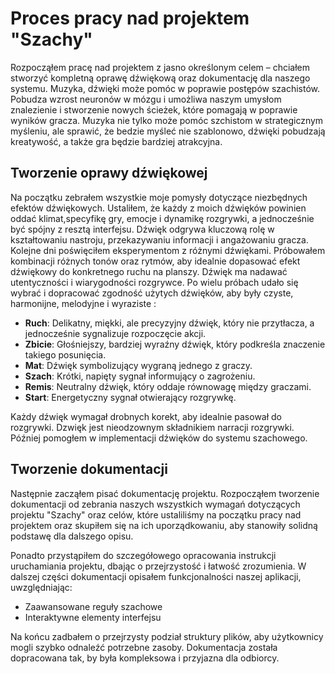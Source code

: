 # Proces pracy nad projektem "Szachy"

Rozpocząłem pracę nad projektem z jasno określonym celem – chciałem stworzyć kompletną oprawę dźwiękową oraz dokumentację dla naszego systemu. 
Muzyka, dźwięki może pomóc w poprawie postępów szachistów. Pobudza wzrost neuronów w mózgu i umożliwa naszym umysłom znalezienie i stworzenie nowych ścieżek, które pomagają w poprawie wyników gracza. Muzyka nie tylko może pomóc szchistom w strategicznym myśleniu, ale sprawić, że bedzie myśleć nie szablonowo, dźwięki pobudzają kreatywość, a także gra będzie bardziej atrakcyjna.

## Tworzenie oprawy dźwiękowej

Na początku zebrałem wszystkie moje pomysły dotyczące niezbędnych efektów dźwiękowych.
Ustaliłem, że każdy z moich dźwięków powinien oddać klimat,specyfikę gry, emocje i dynamikę rozgrywki, a jednocześnie być spójny z resztą interfejsu.
Dźwięk odgrywa kluczową rolę w kształtowaniu nastroju, przekazywaniu informacji i angażowaniu gracza.  
Kolejne dni poświęciłem eksperymentom z różnymi dźwiękami. Próbowałem kombinacji różnych tonów oraz rytmów, aby idealnie dopasować efekt dźwiękowy do konkretnego 
ruchu na planszy. Dźwięk ma nadawać utentyczności i wiarygodności rozgrywce.
Po wielu próbach udało się wybrać i dopracować zgodność użytych dźwięków, aby były czyste, harmonijne, melodyjne i wyraziste :

- **Ruch**: Delikatny, miękki, ale precyzyjny dźwięk, który nie przytłacza, a jednocześnie sygnalizuje rozpoczęcie akcji.  
- **Zbicie**: Głośniejszy, bardziej wyraźny dźwięk, który podkreśla znaczenie takiego posunięcia.  
- **Mat**: Dźwięk symbolizujący wygraną jednego z graczy.  
- **Szach**: Krótki, napięty sygnał informujący o zagrożeniu.  
- **Remis**: Neutralny dźwięk, który oddaje równowagę między graczami.  
- **Start**: Energetyczny sygnał otwierający rozgrywkę.

Każdy dźwięk wymagał drobnych korekt, aby idealnie pasował do rozgrywki. Dzwięk jest nieodzownym składnikiem narracji rozgrywki.
Później pomogłem w implementacji dźwięków do systemu szachowego.

## Tworzenie dokumentacji
Następnie zacząłem pisać dokumentację projektu. 
Rozpocząłem tworzenie dokumentacji od zebrania naszych wszystkich wymagań dotyczących projektu "Szachy" oraz celów, które ustaliliśmy na początku pracy nad projektem oraz skupiłem się na ich uporządkowaniu, aby stanowiły solidną podstawę dla dalszego opisu.

Ponadto przystąpiłem do szczegółowego opracowania instrukcji uruchamiania projektu, dbając o przejrzystość i łatwość zrozumienia.
W dalszej części dokumentacji opisałem funkcjonalności naszej aplikacji, uwzględniając:
- Zaawansowane reguły szachowe  
- Interaktywne elementy interfejsu  

Na końcu zadbałem o przejrzysty podział struktury plików, aby użytkownicy mogli szybko odnaleźć potrzebne zasoby. 
Dokumentacja została dopracowana tak, by była kompleksowa i przyjazna dla odbiorcy.
